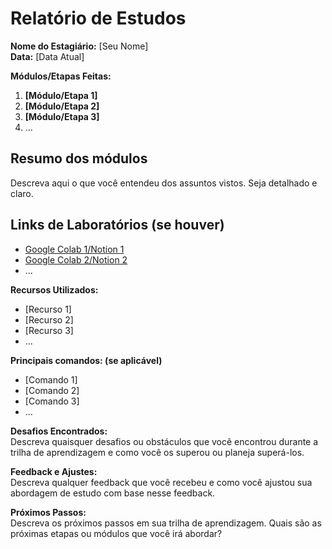# Relatório de Estudos

**Nome do Estagiário:** [Seu Nome]  
**Data:** [Data Atual]

**Módulos/Etapas Feitas:**  
1. **[Módulo/Etapa 1]**
2. **[Módulo/Etapa 2]**
3. **[Módulo/Etapa 3]** 
4. ...

## Resumo dos módulos 

Descreva aqui o que você entendeu dos assuntos vistos. Seja detalhado e claro.

## Links de Laboratórios (se houver)

- [Google Colab 1/Notion 1](URL_do_Lab_1)
- [Google Colab 2/Notion 2](URL_do_Lab_2)
- ...

**Recursos Utilizados:**  
- [Recurso 1]
- [Recurso 2]
- [Recurso 3]
- ...

**Principais comandos: (se aplicável)**  
- [Comando 1]
- [Comando 2]
- [Comando 3]
- ...

**Desafios Encontrados:**  
Descreva quaisquer desafios ou obstáculos que você encontrou durante a trilha de aprendizagem e como você os superou ou planeja superá-los.

**Feedback e Ajustes:**  
Descreva qualquer feedback que você recebeu e como você ajustou sua abordagem de estudo com base nesse feedback.

**Próximos Passos:**  
Descreva os próximos passos em sua trilha de aprendizagem. Quais são as próximas etapas ou módulos que você irá abordar?
